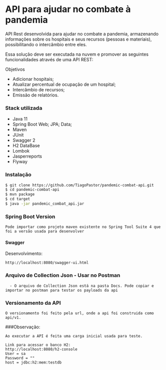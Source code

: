 # API para ajudar no combate à pandemia

API Rest desenvolvida para ajudar no combate a pandemia, armazenando informações sobre os hospitais e 
seus recursos (pessoas e materiais), possibilitando o intercâmbio entre eles.

Essa solução deve ser executada na nuvem e promover as seguintes funcionalidades através de uma API REST:


 Objetivos
  - Adicionar hospitais;
  - Atualizar percentual de ocupação de um hospital;
  - Intercâmbio de recursos;
  - Emissão de relatórios.
  
### Stack utilizada

* Java 11
* Spring Boot Web; JPA; Data;
* Maven
* JUnit
* Swagger 2
* H2 DataBase
* Lombok
* Jasperreports
* Flyway

### Instalação

```sh
$ git clone https://github.com/TiagoPastor/pandemic-combat-api.git
$ cd pandemic-combat-api
$ mvn package
$ cd target
$ java -jar pandemic_combat_api.jar
```

### Spring Boot Version

```
Pode importar como projeto maven existente no Spring Tool Suite 4 que foi a versão usada para desenvolver
```

#### Swagger
Desenvolvimento:
```
http://localhost:8080/swagger-ui.html
```
### Arquivo de Collection Json - Usar no Postman

```
  - O arquivo de Collection Json está na pasta Docs. Pode copiar e importar no postman para testar os payloads da api
```


### Versionamento da API

```
O versionamento foi feito pela url, onde a api foi construida como api/v1.

```

###Observação:

```
Ao executar a API é feita uma carga inicial usada para teste.

```

```
Link para acessar o banco H2: 
http://localhost:8080/h2-console
User = sa
Password = ""
host = jdbc:h2:mem:testdb

```


